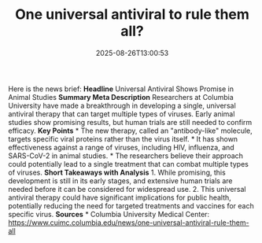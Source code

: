 ﻿---
title: "One universal antiviral to rule them all?"
date: "2025-08-26T13:00:53"
category: "Markets"
summary: ""
slug: "one universal antiviral to rule them all"
source_urls:
  - "https://www.cuimc.columbia.edu/news/one-universal-antiviral-rule-them-all"
seo:
  title: "One universal antiviral to rule them all? | Hash n Hedge"
  description: ""
  keywords: ["news", "markets", "brief"]
---
Here is the news brief:  **Headline** Universal Antiviral Shows Promise in Animal Studies  **Summary Meta Description** Researchers at Columbia University have made a breakthrough in developing a single, universal antiviral therapy that can target multiple types of viruses. Early animal studies show promising results, but human trials are still needed to confirm efficacy.  **Key Points**  * The new therapy, called an "antibody-like" molecule, targets specific viral proteins rather than the virus itself. * It has shown effectiveness against a range of viruses, including HIV, influenza, and SARS-CoV-2 in animal studies. * The researchers believe their approach could potentially lead to a single treatment that can combat multiple types of viruses.  **Short Takeaways with Analysis**  1. While promising, this development is still in its early stages, and extensive human trials are needed before it can be considered for widespread use. 2. This universal antiviral therapy could have significant implications for public health, potentially reducing the need for targeted treatments and vaccines for each specific virus.  **Sources** * Columbia University Medical Center: https://www.cuimc.columbia.edu/news/one-universal-antiviral-rule-them-all 
